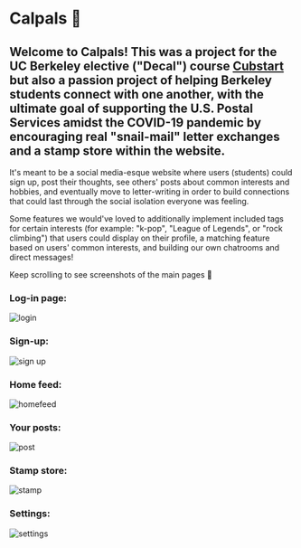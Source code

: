 # Calpals 🐻
## Welcome to Calpals! This was a project for the UC Berkeley elective ("Decal") course [Cubstart](https://www.cubstart.com/) but also a passion project of helping Berkeley students connect with one another, with the ultimate goal of supporting the U.S. Postal Services amidst the COVID-19 pandemic by encouraging real "snail-mail" letter exchanges and a stamp store within the website. 

It's meant to be a social media-esque website where users (students) could sign up, post their thoughts, see others' posts about common interests and hobbies, and eventually move to letter-writing in order to build connections that could last through the social isolation everyone was feeling.

Some features we would've loved to additionally implement included tags for certain interests (for example: "k-pop", "League of Legends", or "rock climbing") that users could display on their profile, a matching feature based on users' common interests, and building our own chatrooms and direct messages!

Keep scrolling to see screenshots of the main pages 📩

### Log-in page:
![login](https://user-images.githubusercontent.com/71859945/200118922-08efedc6-66ec-4593-9c56-acc5763dc7e1.png)
### Sign-up:
![sign up](https://user-images.githubusercontent.com/71859945/200118931-edeb64af-a4a9-46c7-8513-9a9adfe97758.png)
### Home feed:
![homefeed](https://user-images.githubusercontent.com/71859945/200118941-36ea47d3-6fd7-44c4-9b70-f4a8b71815a6.png)
### Your posts:
![post](https://user-images.githubusercontent.com/71859945/200118948-05c7d362-f262-4b13-b206-626bd5301162.png)
### Stamp store:
![stamp](https://user-images.githubusercontent.com/71859945/200118953-127c55c7-9eb2-4e99-a30a-748f97922b0f.png)
### Settings:
![settings](https://user-images.githubusercontent.com/71859945/200118957-f3ce66ae-fb40-4c45-a8ce-2f4fbedd3ac9.png)
